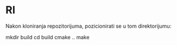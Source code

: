 # RI

Nakon kloniranja repozitorijuma, pozicionirati se u tom direktorijumu:

mkdir build
cd build
cmake ..
make
